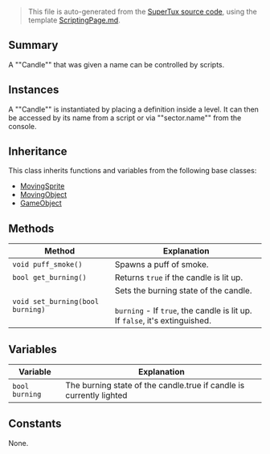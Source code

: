 > This file is auto-generated from the [SuperTux source code](https://github.com/SuperTux/supertux/tree/master/src), using the template [ScriptingPage.md](https://github.com/SuperTux/wiki/tree/master/templates/ScriptingPage.md).

Summary
-------

A ""Candle"" that was given a name can be controlled by scripts. 

Instances
--------

A ""Candle"" is instantiated by placing a definition inside a level. It can then be accessed by its name from a script or via ""sector.name"" from the console. 

Inheritance
--------

This class inherits functions and variables from the following base classes:
* [MovingSprite](https://github.com/SuperTux/supertux/wiki/ScriptingMovingSprite)
* [MovingObject](https://github.com/SuperTux/supertux/wiki/ScriptingMovingObject)
* [GameObject](https://github.com/SuperTux/supertux/wiki/ScriptingGameObject)


Methods
-------

Method | Explanation
-------|-------
`void puff_smoke()` | Spawns a puff of smoke.
`bool get_burning()` | Returns `true` if the candle is lit up.
`void set_burning(bool burning)` | Sets the burning state of the candle.<br /><br /> `burning` - If `true`, the candle is lit up. If `false`, it's extinguished. 


Variables
---------

Variable | Explanation
---------|---------
`bool burning` | The burning state of the candle.true if candle is currently lighted 


Constants
---------

None.

